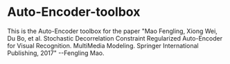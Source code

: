 # Auto-Encoder-toolbox
This is the Auto-Encoder toolbox for the paper "Mao Fengling, Xiong Wei, Du Bo, et al. Stochastic Decorrelation Constraint Regularized Auto-Encoder for Visual Recognition. MultiMedia Modeling. Springer International Publishing, 2017" --Fengling Mao.

